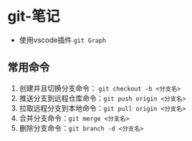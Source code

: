 # git-笔记

- 使用vscode插件 `git Graph`

## 常用命令
1. 创建并且切换分支命令： `git checkout -b <分支名>`
2. 推送分支到远程仓库命令：`git push origin <分支名>`
3. 拉取远程分支到本地命令：`git pull origin <分支名>`
4. 合并分支命令：`git merge <分支名>`
5. 删除分支命令：`git branch -d <分支名>`


